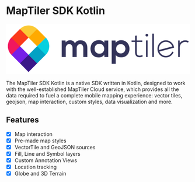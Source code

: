 # MapTiler SDK Kotlin
<p align="center">
<img src="Examples/maptiler-logo.png" alt="MapTiler" title="MapTiler"/>
</p>


The MapTiler SDK Kotlin is a native SDK written in Kotlin, designed to work with the well-established MapTiler Cloud service, which provides all the data required to fuel a complete mobile mapping experience: vector tiles, geojson, map interaction, custom styles, data visualization and more.

## Features
- [x] Map interaction
- [x] Pre-made map styles
- [x] VectorTile and GeoJSON sources
- [x] Fill, Line and Symbol layers
- [x] Custom Annotation Views
- [x] Location tracking
- [x] Globe and 3D Terrain